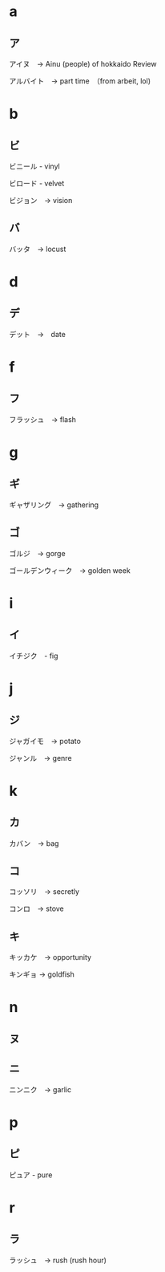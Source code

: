 # a

## ア

アイヌ　→ Ainu (people) of hokkaido
Review

アルバイト　→ part time　（from arbeit, lol)

# b

## ビ

ビニール - vinyl

ビロード - velvet

ビジョン　→ vision

## バ

バッタ　→ locust

# d

## デ

デット　→　date

# f

## フ

フラッシュ　→ flash

# g

## ギ

ギャザリング　→ gathering

## ゴ

ゴルジ　→ gorge

ゴールデンウィーク　→ golden week

# i

## イ

イチジク　- fig

# j

## ジ

ジャガイモ　→ potato

ジャンル　→ genre

# k

## カ

カバン　→ bag

## コ

コッソリ　→ secretly

コンロ　→ stove

## キ

キッカケ　→ opportunity

キンギョ → goldfish

# n

## ヌ

## ニ

ニンニク　→ garlic

# p

## ピ

ピュア - pure

# r

## ラ

ラッシュ　→ rush (rush hour)